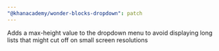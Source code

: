 ```yaml
---
"@khanacademy/wonder-blocks-dropdown": patch
---
```


Adds a max-height value to the dropdown menu to avoid displaying long lists that might cut off on small screen resolutions
